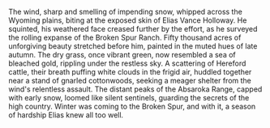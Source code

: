 The wind, sharp and smelling of impending snow, whipped across the Wyoming plains, biting at the exposed skin of Elias Vance Holloway.  He squinted, his weathered face creased further by the effort, as he surveyed the rolling expanse of the Broken Spur Ranch.  Fifty thousand acres of unforgiving beauty stretched before him, painted in the muted hues of late autumn.  The dry grass, once vibrant green, now resembled a sea of bleached gold, rippling under the restless sky.  A scattering of Hereford cattle, their breath puffing white clouds in the frigid air, huddled together near a stand of gnarled cottonwoods, seeking a meager shelter from the wind's relentless assault.  The distant peaks of the Absaroka Range, capped with early snow, loomed like silent sentinels, guarding the secrets of the high country.  Winter was coming to the Broken Spur, and with it, a season of hardship Elias knew all too well.
